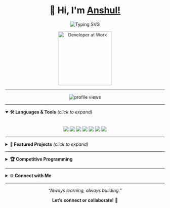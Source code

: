 <!-- Animated waving hand -->
<h1 align="center">👋 Hi, I'm <a href="https://www.linkedin.com/in/anshulkr02/" target="_blank">Anshul!</a></h1>
<p align="center">
  <img src="https://readme-typing-svg.demolab.com?font=JetBrains+Mono&pause=1000&color=36BCF7&width=400&lines=Full+Stack+Dev+%7C+AI+Enthusiast+%7C+Problem+Solver;Always+learning+%E2%9C%A8;Let's+build+something+cool+!" alt="Typing SVG" />
</p>

<p align="center">
  <img src="https://media.giphy.com/media/78XCFBGOlS6keY1Bil/giphy.gif" width="170" alt="Developer at Work"/>
</p>

---

<p align="center">
  <img src="https://komarev.com/ghpvc/?username=wrath-02&label=profile+views&color=6af7d2&style=flat-square" alt="profile views"/>
</p>

---

<details open>
<summary><b>🛠️ Languages & Tools</b> <em>(click to expand)</em> </summary>
<br>

<p align="center">
  <img src="https://img.shields.io/badge/Java-007396?style=for-the-badge&logo=java&logoColor=white"/>
  <img src="https://img.shields.io/badge/SQL-336791?style=for-the-badge&logo=postgresql&logoColor=white"/>
  <img src="https://img.shields.io/badge/JavaScript-F7DF1E?style=for-the-badge&logo=javascript&logoColor=black"/>
  <img src="https://img.shields.io/badge/HTML5-E34F26?style=for-the-badge&logo=html5&logoColor=white"/>
  <img src="https://img.shields.io/badge/CSS3-2965f1?style=for-the-badge&logo=css3&logoColor=white"/>
  <img src="https://img.shields.io/badge/Flask-000?style=for-the-badge&logo=flask&logoColor=white"/>
  <img src="https://img.shields.io/badge/Docker-2496ED?style=for-the-badge&logo=docker&logoColor=white"/>
</p>
</details>

---

<details>
  <summary><b>🚀 Featured Projects</b> <em>(click to expand)</em></summary>
  <br>
  <table>
    <tr>
      <td width="50%">
        <a href="https://github.com/wrath-02/DocFusion"><img src="https://user-images.githubusercontent.com/81717006/156876453-69705413-798d-4cdf-b1ec-2d38b5b8206d.gif" width="100%" alt="DocFusion banner"/></a>
        <h4><a href="https://github.com/wrath-02/DocFusion">📄 DocFusion</a></h4>
        <p>Automated summarization of multiple documents<br/><i>(PDF & LaTeX support, Python)</i></p>
      </td>
      <td width="50%">
        <a href="https://github.com/wrath-02/MultiPersonFaceRecognition"><img src="https://media.giphy.com/media/B2f8Oi2a6qLgm/giphy.gif" width="100%" alt="Face Recognition"/></a>
        <h4><a href="https://github.com/wrath-02/MultiPersonFaceRecognition">🤖 MultiPersonFaceRecognition</a></h4>
        <p>Real-time multi-face recognition using AI and dlib<br/><i>(Python)</i></p>
      </td>
    </tr>
  </table>
</details>

---

<details>
  <summary><b>🏆 Competitive Programming</b></summary>
  <ul>
    <li>
      <a href="https://github.com/wrath-02/Leetcode"><b>LeetCode Solutions</b></a> &mdash; 🧠 Java solutions for a wide range of LeetCode problems.
    </li>
    <li>
      <a href="https://github.com/wrath-02/CodeChef"><b>CodeChef Solutions</b></a> &mdash; ⚙️ Problems from CodeChef contests and practice sets.
    </li>
    <li>
      <a href="https://leetcode.com/u/wrath_02/">🌟 <b>LeetCode Profile</b></a>
    </li>
  </ul>
</details>

---

<details>
  <summary>🌐 <b>Connect with Me</b></summary>
  <p align="center">
    <a href="https://www.linkedin.com/in/anshulkr02/"><img src="https://img.shields.io/badge/-LinkedIn-0077B5?style=for-the-badge&logo=linkedin&logoColor=white"/></a>
    <a href="mailto:anshulkr02@gmail.com"><img src="https://img.shields.io/badge/-Gmail-EA4335?style=for-the-badge&logo=gmail&logoColor=white"/></a>
  </p>
</details>

---

<p align="center"><em>“Always learning, always building.”</em></p>
<p align="center"><b>Let’s connect or collaborate!</b> 🚀</p>
